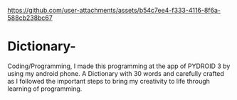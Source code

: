

https://github.com/user-attachments/assets/b54c7ee4-f333-4116-8f6a-588cb238bc67

# Dictionary-
Coding/Programming, I made this programming at the app of PYDROID 3 by using my android phone. A Dictionary with 30 words and  carefully crafted as I followed the important steps to bring my creativity to life through learning of programming.
